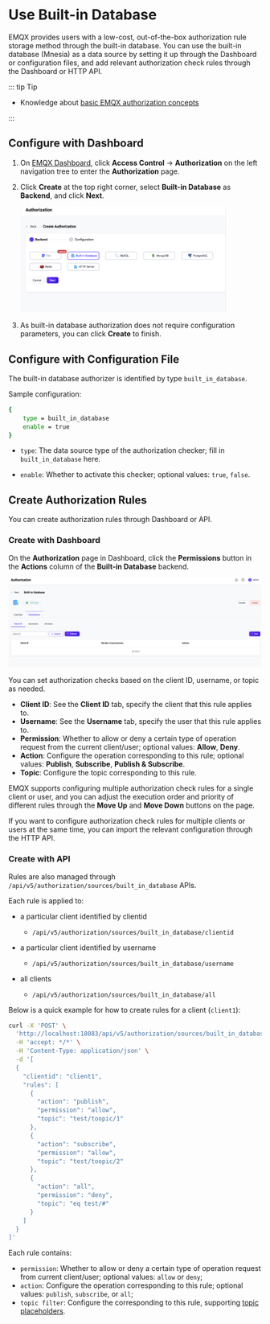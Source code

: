 # Use Built-in Database

EMQX provides users with a low-cost, out-of-the-box authorization rule storage method through the built-in database. You can use the built-in database (Mnesia) as a data source by setting it up through the Dashboard or configuration files, and add relevant authorization check rules through the Dashboard or HTTP API.

::: tip Tip

- Knowledge about [basic EMQX authorization concepts](./authz.md)

:::

## Configure with Dashboard

1. On [EMQX Dashboard](http://127.0.0.1:18083/#/authentication), click **Access Control** -> **Authorization** on the left navigation tree to enter the **Authorization** page. 

2. Click **Create** at the top right corner, select **Built-in Database** as **Backend**, and click **Next**. 

   <img src="./assets/authz-mnesia_ee.png" alt="authz-mnesia_ee" style="zoom:40%;" />

3. As built-in database authorization does not require configuration parameters, you can click **Create** to finish.

## Configure with Configuration File

The built-in database authorizer is identified by type `built_in_database`.

Sample configuration:

```bash
{
    type = built_in_database
    enable = true
}
```

-  `type`: The data source type of the authorization checker; fill in `built_in_database` here.

- `enable`: Whether to activate this checker; optional values: `true`, `false`.

<!--For detailed parameter list, see [authz-mnesia](../../configuration/configuration-manual.md#authz-mnesia).-->

## Create Authorization Rules

You can create authorization rules through Dashboard or API.

### Create with Dashboard

On the **Authorization** page in Dashboard, click the **Permissions** button in the **Actions** column of the **Built-in Database** backend.

<img src="./assets/authz-config-built-in-rules_ee.png" alt="authz-config-built-in-rules_ee" style="zoom:50%;" />

You can set authorization checks based on the client ID, username, or topic as needed.

- **Client ID**: See the **Client ID** tab, specify the client that this rule applies to.
- **Username**: See the **Username** tab, specify the user that this rule applies to.
- **Permission**: Whether to allow or deny a certain type of operation request from the current client/user; optional values: **Allow**, **Deny**.
- **Action**: Configure the operation corresponding to this rule; optional values: **Publish**, **Subscribe**, **Publish & Subscribe**.
- **Topic**: Configure the topic corresponding to this rule.

EMQX supports configuring multiple authorization check rules for a single client or user, and you can adjust the execution order and priority of different rules through the **Move Up** and **Move Down** buttons on the page.

If you want to configure authorization check rules for multiple clients or users at the same time, you can import <!--how to understand "传入规则“？--> the relevant configuration through the HTTP API.

### Create with API

Rules are also managed through `/api/v5/authorization/sources/built_in_database` APIs.

Each rule is applied to:
* a particular client identified by clientid
  *  `/api/v5/authorization/sources/built_in_database/clientid`
* a particular client identified by username
  * `/api/v5/authorization/sources/built_in_database/username` 

* all clients
  *  `/api/v5/authorization/sources/built_in_database/all` 


Below is a quick example for how to create rules for a client (`client1`):

```bash
curl -X 'POST' \
  'http://localhost:18083/api/v5/authorization/sources/built_in_database/clientid' \
  -H 'accept: */*' \
  -H 'Content-Type: application/json' \
  -d '[
  {
    "clientid": "client1",
    "rules": [
      {
        "action": "publish",
        "permission": "allow",
        "topic": "test/toopic/1"
      },
      {
        "action": "subscribe",
        "permission": "allow",
        "topic": "test/toopic/2"
      },
      {
        "action": "all",
        "permission": "deny",
        "topic": "eq test/#"
      }
    ]
  }
]'
```

Each rule contains:
* `permission`: Whether to allow or deny a certain type of operation request from current client/user; optional values: `allow` or `deny`;
* `action`: Configure the operation corresponding to this rule; optional values: `publish`, `subscribe`, or `all`;
* `topic filter`: Configure the corresponding to this rule, supporting [topic placeholders](./authz.md#topic-placeholders).

